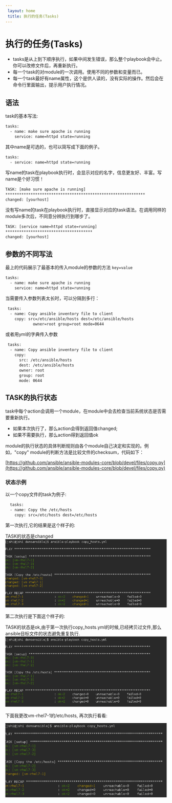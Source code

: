 ```yaml
---
 layout: home
 title: 执行的任务(Tasks)
---
```


# 执行的任务(Tasks)
* tasks是从上到下顺序执行，如果中间发生错误，那么整个playbook会中止。你可以改修文件后，再重新执行。
* 每一个task的对module的一次调用。使用不同的参数和变量而已。
* 每一个task最好有name属性，这个是供人读的，没有实际的操作。然后会在命令行里面输出，提示用户执行情况。

## 语法

task的基本写法:

```
tasks:
  - name: make sure apache is running
    service: name=httpd state=running
```

其中name是可选的，也可以简写成下面的例子。

```
tasks:
  - service: name=httpd state=running

```

写name的task在playbook执行时，会显示对应的名字，信息更友好、丰富。写name是个好习惯！

```
TASK: [make sure apache is running] *************************************************************
changed: [yourhost]
```

没有写name的task在playbook执行时，直接显示对应的task语法。在调用同样的module多次后，不同意分辨执行到哪步了。

```
TASK: [service name=httpd state=running] **************************************
changed: [yourhost]
```

## 参数的不同写法

最上的代码展示了最基本的传入module的参数的方法 ```key=value```

```
tasks:
  - name: make sure apache is running
    service: name=httpd state=running
```

当需要传入参数列表太长时，可以分隔到多行：

```
 tasks:
  - name: Copy ansible inventory file to client
    copy: src=/etc/ansible/hosts dest=/etc/ansible/hosts
            owner=root group=root mode=0644

```

或者用yml的字典传入参数

```
 tasks:
  - name: Copy ansible inventory file to client
    copy:
      src: /etc/ansible/hosts
      dest: /etc/ansible/hosts
      owner: root
      group: root
      mode: 0644

```

## TASK的执行状态

task中每个action会调用一个module，在module中会去检查当前系统状态是否需要重新执行。

* 如果本次执行了，那么action会得到返回值changed;
* 如果不需要执行，那么action得到返回值ok

module的执行状态的具体判断规则由各个module自己决定和实现的。例如，"copy" module的判断方法是比较文件的checksum，代码如下：

[https://github.com/ansible/ansible-modules-core/blob/devel/files/copy.py](https://github.com/ansible/ansible-modules-core/blob/devel/files/copy.py)

### 状态示例

以一个copy文件的task为例子:

```
  tasks:
  - name: Copy the /etc/hosts
    copy: src=/etc/hosts dest=/etc/hosts
```

第一次执行,它的结果是这个样子的:

TASK的状态是changed
![](copy_hosts_1st.png)

第二次执行是下面这个样子的:

TASK的状态是ok,由于第一次执行copy_hosts.yml的时候,已经拷贝过文件,那么ansible目标文件的状态避免重复执行.
![](copy_hosts_2nd.png)

下面我更改vm-rhel7-1的/etc/hosts, 再次执行看看:

![](copy_hosts_3rd.png)
